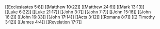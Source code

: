 [[Ecclesiastes 5:8]]
[[Matthew 10:22]]
[[Matthew 24:9]]
[[Mark 13:13]]
[[Luke 6:22]]
[[Luke 21:17]]
[[John 3:7]]
[[John 7:7]]
[[John 15:18]]
[[John 16:2]]
[[John 16:33]]
[[John 17:14]]
[[Acts 3:12]]
[[Romans 8:7]]
[[2 Timothy 3:12]]
[[James 4:4]]
[[Revelation 17:7]]
